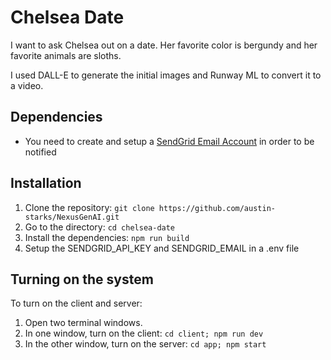 # Chelsea Date

I want to ask Chelsea out on a date. Her favorite color is bergundy and her favorite animals are sloths.

I used DALL-E to generate the initial images and Runway ML to convert it to a video.

## Dependencies
- You need to create and setup a [SendGrid Email Account](https://sendgrid.com/en-us/1?adobe_mc_sdid=SDID%3D4BA48597E9BE0B3C-6F442E1059B631FE%7CMCORGID%3D32523BB96217F7B60A495CB6%40AdobeOrg%7CTS%3D1702859620) in order to be notified 

## Installation

1. Clone the repository:
   `git clone https://github.com/austin-starks/NexusGenAI.git`
2. Go to the directory: `cd chelsea-date`
3. Install the dependencies: `npm run build`
4. Setup the SENDGRID_API_KEY and SENDGRID_EMAIL in a .env file

## Turning on the system

To turn on the client and server:

1. Open two terminal windows.
2. In one window, turn on the client: `cd client; npm run dev`
3. In the other window, turn on the server: `cd app; npm start`
